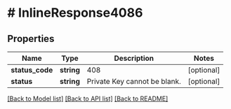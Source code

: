 # # InlineResponse4086

## Properties

Name | Type | Description | Notes
------------ | ------------- | ------------- | -------------
**status_code** | **string** | 408 | [optional]
**status** | **string** | Private Key cannot be blank. | [optional]

[[Back to Model list]](../../README.md#models) [[Back to API list]](../../README.md#endpoints) [[Back to README]](../../README.md)
